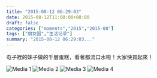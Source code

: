 ```yaml
---
title: "2015-08-12 06:29:03"
date: 2015-08-12T11:00:00+08:00
draft: false
categories: ["moments","2015","2015-08"]
tags: ["朋友圈","生活记录"]
summary: "2015-08-12 06:29:03..."
---
```


屯子裡的妹子做的千層蛋糕，看著都流口水啦！大家快買起來！

![Media 1](/Moments/photos/2015-08-12/201508120629030.jpg)
![Media 2](/Moments/photos/2015-08-12/201508120629031.jpg)
![Media 3](/Moments/photos/2015-08-12/201508120629032.jpg)
![Media 4](/Moments/photos/2015-08-12/201508120629033.jpg)


